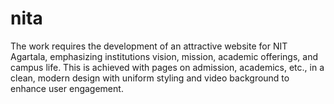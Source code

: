 # nita
The work requires the development of an attractive website for NIT Agartala, emphasizing institutions vision, mission, academic offerings, and campus life. This is achieved with pages on admission, academics,  etc., in a clean, modern design with uniform styling and video background to enhance user engagement.
